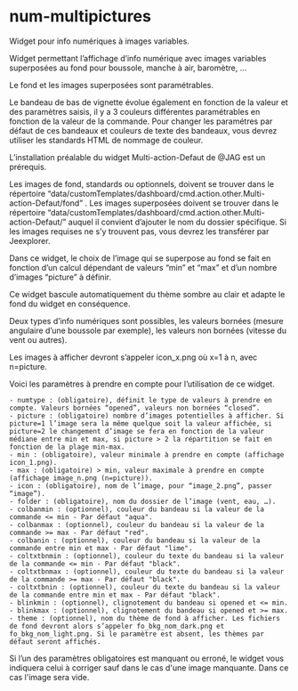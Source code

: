 # num-multipictures
Widget pour info numériques à images variables.

Widget permettant l’affichage d’info numérique avec images variables superposées au fond pour boussole, manche à air, baromètre, …

Le fond et les images superposées sont paramétrables.

Le bandeau de bas de vignette évolue également en fonction de la valeur et des paramètres saisis, il y a 3 couleurs différentes paramétrables en fonction de la valeur de la commande. Pour changer les paramétres par défaut de ces bandeaux et couleurs de texte des bandeaux, vous devrez utiliser les standards HTML de nommage de couleur.

L’installation préalable du widget Multi-action-Defaut de @JAG est un prérequis.

Les images de fond, standards ou optionnels, doivent se trouver dans le répertoire “data/customTemplates/dashboard/cmd.action.other.Multi-action-Defaut/fond” .
Les images superposées doivent se trouver dans le répertoire “data/customTemplates/dashboard/cmd.action.other.Multi-action-Defaut/” auquel il convient d’ajouter le nom du dossier spécifique.
Si les images requises ne s’y trouvent pas, vous devrez les transférer par Jeexplorer.

Dans ce widget, le choix de l’image qui se superpose au fond se fait en fonction d’un calcul dépendant de valeurs “min” et “max” et d’un nombre d’images “picture” à définir.

Ce widget bascule automatiquement du thème sombre au clair et adapte le fond du widget en conséquence.

Deux types d’info numériques sont possibles, les valeurs bornées (mesure angulaire d’une boussole par exemple), les valeurs non bornées (vitesse du vent ou autres).

Les images à afficher devront s’appeler icon_x.png où x=1 à n, avec n=picture.

Voici les paramètres à prendre en compte pour l’utilisation de ce widget.

    - numtype : (obligatoire), définit le type de valeurs à prendre en compte. Valeurs bornées “opened”, valeurs non bornées “closed”.
    - picture : (obligatoire) nombre d’images potentielles à afficher. Si picture=1 l’image sera la même quelque soit la valeur affichée, si picture=2 le changement d’image se fera en fonction de la valeur médiane entre min et max, si picture > 2 la répartition se fait en fonction de la plage min-max.
    - min : (obligatoire), valeur minimale à prendre en compte (affichage icon_1.png).
    - max : (obligatoire) > min, valeur maximale à prendre en compte (affichage image_n.png (n=picture)).
    - icon : (obligatoire), nom de l’image, pour “image_2.png”, passer “image”).
    - folder : (obligatoire), nom du dossier de l’image (vent, eau, …).
    - colbanmin : (optionnel), couleur du bandeau si la valeur de la commande <= min - Par défaut "aqua".
    - colbanmax : (optionnel), couleur du bandeau si la valeur de la commande >= max - Par défaut "red".
    - colbanin : (optionnel), couleur du bandeau si la valeur de la commande entre min et max - Par défaut "lime".
    - coltxtbnmin : (optionnel), couleur du texte du bandeau si la valeur de la commande <= min - Par défaut "black".
    - coltxtbnmax : (optionnel), couleur du texte du bandeau si la valeur de la commande >= max - Par défaut "black".
    - coltxtbnin : (optionnel), couleur du texte du bandeau si la valeur de la commande entre min et max - Par défaut "black".
    - blinkmin : (optionnel), clignotement du bandeau si opened et <= min.
    - blinkmax : (optionnel), clignotement du bandeau si opened et >= max.
    - theme : (optionnel), nom du thème de fond à afficher. Les fichiers de fond devront alors s’appeler fo_bkg_nom_dark.png et fo_bkg_nom_light.png. Si le paramètre est absent, les thèmes par défaut seront affichés.

Si l’un des paramètres obligatoires est manquant ou erroné, le widget vous indiquera celui à corriger sauf dans le cas d'une image manquante. Dans ce cas l'image sera vide.
